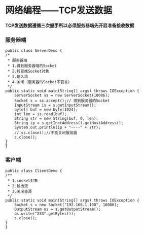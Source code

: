 网络编程——TCP发送数据
===============
**TCP发送数据遵循三次握手所以必须服务器端先开启准备接收数据**


###  服务器端

    public class ServerDemo {
	/*
	 * 服务器端 
	 * 1.得到服务器端的Socket 
	 * 2.转变成Socket对象 
	 * 3.输入流 
	 * 4.关闭（服务器的Socket不要关）
	 */
	public static void main(String[] args) throws IOException {
		ServerSocket ss = new ServerSocket(10086);
		Socket s = ss.accept();// 得到服务器的Socket
		InputStream is = s.getInputStream();
		byte[] buf = new byte[1024];
		int len = is.read(buf);
		String str = new String(buf, 0, len);
		String ip = s.getInetAddress().getHostAddress();
		System.out.println(ip + "----" + str);
		// ss.close();//不能关闭服务器
		s.close();
	}
    }

###  客户端

    public class ClientDemo {
	/**
	 * 1.socket对象 
	 * 2.输出流 
	 * 3.关闭资源
	 */
	public static void main(String[] args) throws IOException {
		Socket s = new Socket("192.168.1.100", 10086);
		OutputStream os = s.getOutputStream();
		os.write("233".getBytes());
		s.close();
	}
    }